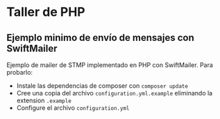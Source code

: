 # Taller de PHP
##  Ejemplo minimo de envío de mensajes con SwiftMailer

Ejemplo de mailer de STMP implementado en PHP con SwiftMailer. Para probarlo:
- Instale las dependencias de composer con `composer update`
- Cree una copia del archivo `configuration.yml.example` eliminando la extension `.example`
- Configure el archivo `configuration.yml`